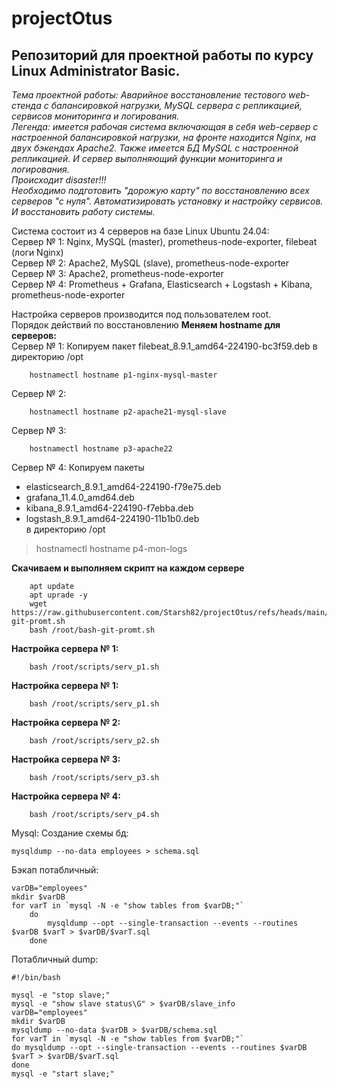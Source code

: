 # projectOtus
## Репозиторий для проектной работы по курсу Linux Administrator Basic.  
*Тема проектной работы: Аварийное восстановление тестового web-стенда с балансировкой нагрузки, MySQL сервера с репликацией, сервисов мониторинга и логирования.  
Легенда: имеется рабочая система включающая в себя web-сервер с настроенной балансировкой нагрузки, на фронте находится Nginx, на двух бэкендах Apache2. Также имеется БД MySQL с настроенной репликацией. И сервер выполняющий функции мониторинга и логирования.  
Происходит disaster!!!  
Необходимо подготовить "дорожую карту" по восстановлению всех серверов "с нуля". Автоматизировать установку и настройку сервисов. И восстановить работу системы.*  

Система состоит из 4 серверов на базе Linux Ubuntu 24.04:  
Сервер № 1: Nginx, MySQL (master), prometheus-node-exporter, filebeat (логи Nginx)  
Сервер № 2: Apache2, MySQL (slave), prometheus-node-exporter  
Сервер № 3: Apache2, prometheus-node-exporter  
Сервер № 4: Prometheus + Grafana,  Elasticsearch + Logstash + Kibana, prometheus-node-exporter

Настройка серверов производится под пользователем root.  
Порядок действий по восстановлению
**Меняем hostname для серверов:**  
   Сервер № 1:
   Копируем пакет filebeat_8.9.1_amd64-224190-bc3f59.deb в директорию /opt
   
		hostnamectl hostname p1-nginx-mysql-master
   Сервер № 2:
   
		hostnamectl hostname p2-apache21-mysql-slave
   Сервер № 3:
   
		hostnamectl hostname p3-apache22
   Сервер № 4:
   Копируем пакеты
   - elasticsearch_8.9.1_amd64-224190-f79e75.deb
   - grafana_11.4.0_amd64.deb
   - kibana_8.9.1_amd64-224190-f7ebba.deb
   - logstash_8.9.1_amd64-224190-11b1b0.deb  
   в директорию /opt

> hostnamectl hostname p4-mon-logs
  
**Скачиваем и выполняем скрипт на каждом сервере**

   		apt update
   		apt uprade -y
		wget https://raw.githubusercontent.com/Starsh82/projectOtus/refs/heads/main/bash-git-promt.sh
		bash /root/bash-git-promt.sh
**Настройка сервера № 1:**

		bash /root/scripts/serv_p1.sh
**Настройка сервера № 1:**

		bash /root/scripts/serv_p1.sh
**Настройка сервера № 2:**

		bash /root/scripts/serv_p2.sh
**Настройка сервера № 3:**
   
		bash /root/scripts/serv_p3.sh
**Настройка сервера № 4:**
   
		bash /root/scripts/serv_p4.sh
    
    
    
    

Mysql:
Создание схемы бд:

    mysqldump --no-data employees > schema.sql

Бэкап потабличный:

    varDB="employees"
  	mkdir $varDB
	for varT in `mysql -N -e "show tables from $varDB;"`
	    do
			mysqldump --opt --single-transaction --events --routines $varDB $varT > $varDB/$varT.sql
		done


Потабличный dump:

	#!/bin/bash
	
	mysql -e "stop slave;"
	mysql -e "show slave status\G" > $varDB/slave_info
	varDB="employees"
	mkdir $varDB
	mysqldump --no-data $varDB > $varDB/schema.sql
	for varT in `mysql -N -e "show tables from $varDB;"`
	do mysqldump --opt --single-transaction --events --routines $varDB $varT > $varDB/$varT.sql
	done
	mysql -e "start slave;"
